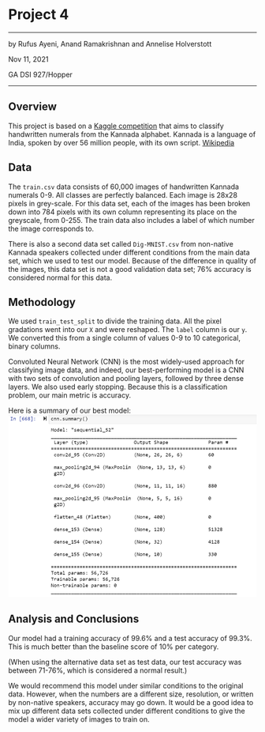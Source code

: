 # Project 4
---
by Rufus Ayeni, Anand Ramakrishnan and Annelise Holverstott

Nov 11, 2021

GA DSI 927/Hopper

---

## Overview

This project is based on a [Kaggle competition](https://www.kaggle.com/c/Kannada-MNIST/overview) that aims to classify handwritten numerals from the Kannada alphabet. Kannada is a language of India, spoken by over 56 million people, with its own script. [Wikipedia](https://en.wikipedia.org/wiki/Kannada#Writing_system)

## Data

The `train.csv` data consists of 60,000 images of handwritten Kannada numerals 0-9. All classes are perfectly balanced. Each image is 28x28 pixels in grey-scale. For this data set, each of the images has been broken down into 784 pixels with its own column representing its place on the greyscale, from 0-255. The train data also includes a label of which number the image corresponds to. 

There is also a second data set called `Dig-MNIST.csv` from non-native Kannada speakers collected under different conditions from the main data set, which we used to test our model. Because of the difference in quality of the images, this data set is not a good validation data set; 76% accuracy is considered normal for this data. 

## Methodology

We used `train_test_split` to divide the training data. All the pixel gradations went into our `X` and were reshaped. The `label` column is our `y`. We converted this from a single column of values 0-9 to 10 categorical, binary columns. 

Convoluted Neural Network (CNN) is the most widely-used approach for classifying image data, and indeed, our best-performing model is a CNN with two sets of convolution and pooling layers, followed by three dense layers. We also used early stopping. Because this is a classification problem, our main metric is accuracy. 

Here is a summary of our best model:
<img src="./best_CNN_summary.png" alt="table" width="600"/>

## Analysis and Conclusions

Our model had a training accuracy of 99.6% and a test accuracy of 99.3%. This is much better than the baseline score of 10% per category. 

(When using the alternative data set as test data, our test accuracy was between 71-76%, which is considered a normal result.)

We would recommend this model under similar conditions to the original data. However, when the numbers are a different size, resolution, or written by non-native speakers, accuracy may go down. It would be a good idea to mix up different data sets collected under different conditions to give the model a wider variety of images to train on. 
